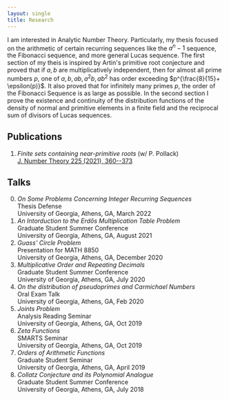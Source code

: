 ```yaml
---
layout: single
title: Research
---
```

I am interested in Analytic Number Theory. Particularly, my thesis focused on the arithmetic of certain recurring sequences like the $a^n-1$ sequence, the Fibonacci sequence, and more general Lucas sequence. The first section of my theis is inspired by Artin's primitive root conjecture and proved that if $a,b$ are multiplicatively independent, then for almost all prime numbers $p$, one of $a,b,ab, a^2b, ab^2$ has order exceeding $p^{\frac{8}{15}+ \epsilon(p)}$. It also proved that for infinitely many primes $p$, the order of the Fibonacci Sequence is as large as possible.
In the second section I prove the existence and continuity of the distribution functions of the density of normal and primitive elements in a finite field and the reciprocal sum of divisors of Lucas sequences.  <br/>



## Publications 
1. *Finite sets containing near-primitive roots* (w/ P. Pollack) <br/>
   <a href="https://arxiv.org/abs/2006.15200" target="_blank">J. Number Theory 225 (2021), 360--373</a>

## Talks
0. *On Some Problems Concerning Integer Recurring Sequences*  
    Thesis Defense  <br/>
	University of Georgia, Athens, GA, March 2022
1. *An Intorduction to the Erdős Multiplication Table Problem*  
    Graduate Student Summer Conference  <br/>
	University of Georgia, Athens, GA, August 2021
2. *Guass' Circle Problem*  
     Presentation for MATH 8850<br/>
	University of Georgia, Athens, GA, December 2020
3. *Multiplicative Order and Repeating Decimals*  
    Graduate Student Summer Conference  <br/>
	University of Georgia, Athens, GA, July 2020
4. *On the distribution of pseudoprimes and Carmichael Numbers*  
	Oral Exam Talk <br/>
		University of Georgia, Athens, GA, Feb 2020
5. *Joints Problem*  
	Analysis Reading Seminar <br/>
		University of Georgia, Athens, GA, Oct 2019
6. *Zeta Functions*  
    SMARTS Seminar <br/>
	University of Georgia, Athens, GA, Oct 2019
7. *Orders of Arithmetic Functions*  
	Graduate Student Seminar <br/>
		University of Georgia, Athens, GA, April 2019
8. *Collatz Conjecture and its Polynomial Analogue*  
    Graduate Student Summer Conference  <br/>
	University of Georgia, Athens, GA, July 2018
